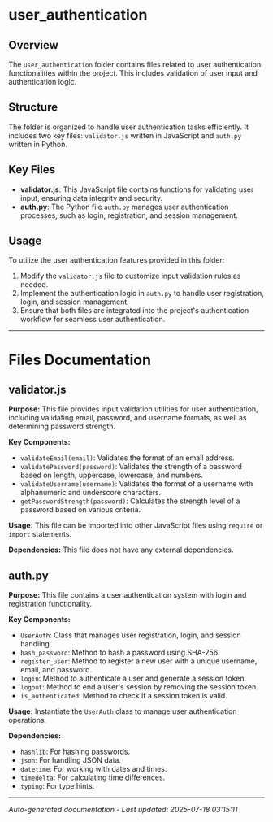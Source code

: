 # user_authentication

## Overview
The `user_authentication` folder contains files related to user authentication functionalities within the project. This includes validation of user input and authentication logic.

## Structure
The folder is organized to handle user authentication tasks efficiently. It includes two key files: `validator.js` written in JavaScript and `auth.py` written in Python.

## Key Files
- **validator.js**: This JavaScript file contains functions for validating user input, ensuring data integrity and security.
- **auth.py**: The Python file `auth.py` manages user authentication processes, such as login, registration, and session management.

## Usage
To utilize the user authentication features provided in this folder:
1. Modify the `validator.js` file to customize input validation rules as needed.
2. Implement the authentication logic in `auth.py` to handle user registration, login, and session management.
3. Ensure that both files are integrated into the project's authentication workflow for seamless user authentication.

---

# Files Documentation

## validator.js

**Purpose:** This file provides input validation utilities for user authentication, including validating email, password, and username formats, as well as determining password strength.

**Key Components:**
- `validateEmail(email)`: Validates the format of an email address.
- `validatePassword(password)`: Validates the strength of a password based on length, uppercase, lowercase, and numbers.
- `validateUsername(username)`: Validates the format of a username with alphanumeric and underscore characters.
- `getPasswordStrength(password)`: Calculates the strength level of a password based on various criteria.

**Usage:** This file can be imported into other JavaScript files using `require` or `import` statements.

**Dependencies:** This file does not have any external dependencies.

## auth.py

**Purpose:** This file contains a user authentication system with login and registration functionality.

**Key Components:**
- `UserAuth`: Class that manages user registration, login, and session handling.
- `hash_password`: Method to hash a password using SHA-256.
- `register_user`: Method to register a new user with a unique username, email, and password.
- `login`: Method to authenticate a user and generate a session token.
- `logout`: Method to end a user's session by removing the session token.
- `is_authenticated`: Method to check if a session token is valid.

**Usage:** Instantiate the `UserAuth` class to manage user authentication operations.

**Dependencies:**
- `hashlib`: For hashing passwords.
- `json`: For handling JSON data.
- `datetime`: For working with dates and times.
- `timedelta`: For calculating time differences.
- `typing`: For type hints.

---
*Auto-generated documentation - Last updated: 2025-07-18 03:15:11*
